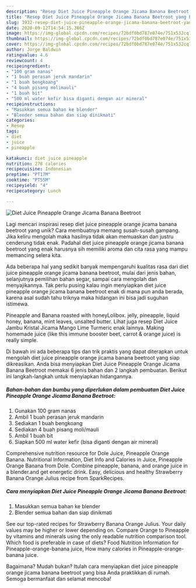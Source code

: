 ```yaml
---
description: "Resep Diet Juice Pineapple Orange Jicama Banana Beetroot yang Enak"
title: "Resep Diet Juice Pineapple Orange Jicama Banana Beetroot yang Enak"
slug: 3932-resep-diet-juice-pineapple-orange-jicama-banana-beetroot-yang-enak
date: 2020-09-12T14:54:15.386Z
image: https://img-global.cpcdn.com/recipes/72bdf0bd787e074e/751x532cq70/diet-juice-pineapple-orange-jicama-banana-beetroot-foto-resep-utama.jpg
thumbnail: https://img-global.cpcdn.com/recipes/72bdf0bd787e074e/751x532cq70/diet-juice-pineapple-orange-jicama-banana-beetroot-foto-resep-utama.jpg
cover: https://img-global.cpcdn.com/recipes/72bdf0bd787e074e/751x532cq70/diet-juice-pineapple-orange-jicama-banana-beetroot-foto-resep-utama.jpg
author: Jorge Baldwin
ratingvalue: 4.6
reviewcount: 4
recipeingredient:
- "100 gram nanas"
- "1 buah perasan jeruk mandarin"
- "1 buah bengkoang"
- "4 buah pisang molimauli"
- "1 buah bit"
- "500 ml water kefir bisa diganti dengan air mineral"
recipeinstructions:
- "Masukkan semua bahan ke blender"
- "Blender semua bahan dan siap dinikmati"
categories:
- Resep
tags:
- diet
- juice
- pineapple

katakunci: diet juice pineapple 
nutrition: 278 calories
recipecuisine: Indonesian
preptime: "PT17M"
cooktime: "PT55M"
recipeyield: "4"
recipecategory: Lunch

---
```



![Diet Juice Pineapple Orange Jicama Banana Beetroot](https://img-global.cpcdn.com/recipes/72bdf0bd787e074e/751x532cq70/diet-juice-pineapple-orange-jicama-banana-beetroot-foto-resep-utama.jpg)

Lagi mencari inspirasi resep diet juice pineapple orange jicama banana beetroot yang unik? Cara membuatnya memang susah-susah gampang. Jika keliru mengolah maka hasilnya tidak akan memuaskan dan justru cenderung tidak enak. Padahal diet juice pineapple orange jicama banana beetroot yang enak harusnya sih memiliki aroma dan cita rasa yang mampu memancing selera kita.

Ada beberapa hal yang sedikit banyak mempengaruhi kualitas rasa dari diet juice pineapple orange jicama banana beetroot, mulai dari jenis bahan, selanjutnya pemilihan bahan segar, sampai cara mengolah dan menyajikannya. Tak perlu pusing kalau ingin menyiapkan diet juice pineapple orange jicama banana beetroot enak di mana pun anda berada, karena asal sudah tahu triknya maka hidangan ini bisa jadi suguhan istimewa.

Pineapple and Banana roasted with honeyLolibox. jelly, pineapple, liquid honey, banana, mint leaves, unsalted butter. Lihat juga resep Diet Juice Jambu Kristal Jicama Mango Lime Turmeric enak lainnya. Making homemade juice (like this immune booster beet, carrot &amp; orange juice) is really simple.


Di bawah ini ada beberapa tips dan trik praktis yang dapat diterapkan untuk mengolah diet juice pineapple orange jicama banana beetroot yang siap dikreasikan. Anda bisa menyiapkan Diet Juice Pineapple Orange Jicama Banana Beetroot memakai 6 jenis bahan dan 2 langkah pembuatan. Berikut ini langkah-langkah untuk menyiapkan hidangannya.

<!--inarticleads1-->

##### Bahan-bahan dan bumbu yang diperlukan dalam pembuatan Diet Juice Pineapple Orange Jicama Banana Beetroot:

1. Gunakan 100 gram nanas
1. Ambil 1 buah perasan jeruk mandarin
1. Sediakan 1 buah bengkoang
1. Sediakan 4 buah pisang moli/mauli
1. Ambil 1 buah bit
1. Siapkan 500 ml water kefir (bisa diganti dengan air mineral)


Comprehensive nutrition resource for Dole Juice, Pineapple Orange Banana. Nutritional Information, Diet Info and Calories in Juice, Pineapple Orange Banana from Dole. Combine pineapple, banana, and orange juice in a blender.and get energetic drink. Easy, delicious and healthy Strawberry Banana Orange Julius recipe from SparkRecipes. 

<!--inarticleads2-->

##### Cara menyiapkan Diet Juice Pineapple Orange Jicama Banana Beetroot:

1. Masukkan semua bahan ke blender
1. Blender semua bahan dan siap dinikmati


See our top-rated recipes for Strawberry Banana Orange Julius. Your daily values may be higher or lower depending on. Compare Orange to Pineapple by vitamins and minerals using the only readable nutrition comparison tool. Which food is preferable in case of diets? Food Nutrition Information for Pineapple-orange-banana juice, How many calories in Pineapple-orange-banana juice. 

Bagaimana? Mudah bukan? Itulah cara menyiapkan diet juice pineapple orange jicama banana beetroot yang bisa Anda praktikkan di rumah. Semoga bermanfaat dan selamat mencoba!
